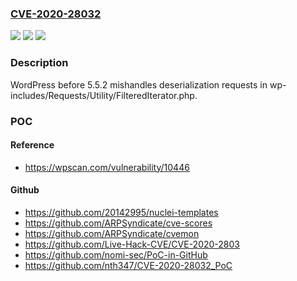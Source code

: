 ### [CVE-2020-28032](https://cve.mitre.org/cgi-bin/cvename.cgi?name=CVE-2020-28032)
![](https://img.shields.io/static/v1?label=Product&message=n%2Fa&color=blue)
![](https://img.shields.io/static/v1?label=Version&message=n%2Fa&color=blue)
![](https://img.shields.io/static/v1?label=Vulnerability&message=n%2Fa&color=brighgreen)

### Description

WordPress before 5.5.2 mishandles deserialization requests in wp-includes/Requests/Utility/FilteredIterator.php.

### POC

#### Reference
- https://wpscan.com/vulnerability/10446

#### Github
- https://github.com/20142995/nuclei-templates
- https://github.com/ARPSyndicate/cve-scores
- https://github.com/ARPSyndicate/cvemon
- https://github.com/Live-Hack-CVE/CVE-2020-2803
- https://github.com/nomi-sec/PoC-in-GitHub
- https://github.com/nth347/CVE-2020-28032_PoC

